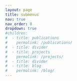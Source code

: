 ```yaml
---
layout: page
title: submenus
nav: true
nav_order: 8
dropdown: true
#children:
#  - title: publications
#    permalink: /publications/
#  - title: divider
#  - title: projects
#    permalink: /projects/
#  - title: divider
#  - title: blog
#    permalink: /blog/
---
```

